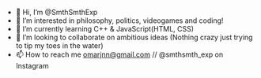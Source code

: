 - 👋 Hi, I’m @SmthSmthExp
- 👀 I’m interested in philosophy, politics, videogames and coding!
- 🌱 I’m currently learning C++ & JavaScript(HTML, CSS)
- 💞️ I’m looking to collaborate on ambitious ideas (Nothing crazy just trying to tip my toes in the water)
- 📫 How to reach me omarjnn@gmail.com // @smthsmth_exp on Instagram

<!---
SmthSmthExp/SmthSmthExp is a ✨ special ✨ repository because its `README.md` (this file) appears on your GitHub profile.
You can click the Preview link to take a look at your changes.
--->
